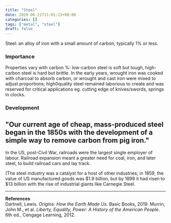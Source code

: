 ```yaml
---
title: "Steel"
date: 2020-06-21T11:01:13+08:00
categories: []
tags: ["metal", "steel"]
draft: false
---
```


Steel: an alloy of iron with a small amount of carbon, typically 1% or less.


### Importance
Properties vary with carbon %: low-carbon steel is soft but tough, high-carbon steel is hard but brittle. In the early years, wrought iron was cooked with charcoal to absorb carbon, or wrought and cast iron were mixed to adjust proportions; high0quality steel remained laborious to create and was reserved for critical applications eg. cutting edge of knives/swords, springs in clocks.

### Development

## "Our current age of cheap, mass-produced steel began in the 1850s with the development of a simple way to remove carbon from pig iron."

In the US, post-Civil War, railroads were the largest single employer of labour. Railroad expansion meant a greater need for coal, iron, and later steel, to build railroad cars and lay track. 

(The steel industry was a catalyst for a host of other industries; in 1859, the value of US manufactured goods was $1.9 billion, but by 1899 it had risen to $13 billion with the rise of industrial giants like Carnegie Steel.

---
**References**  
Dartnell, Lewis. *Origins: How the Earth Made Us*. Basic Books, 2019.
Murrin, John M., et al. *Liberty, Equality, Power: A History of the American People*. 6th ed., Cengage Learning, 2012.
